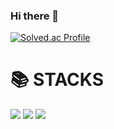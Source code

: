 ### Hi there 👋

[![Solved.ac Profile](http://mazassumnida.wtf/api/v2/generate_badge?boj=gkscodus98)](https://solved.ac/gkscodus98/)

<div><h1>📚 STACKS</h1></div>

<div> 
  <img src="https://img.shields.io/badge/c-007396?style=for-the-badge&logo=c&logoColor=white"> 
  <img src="https://img.shields.io/badge/c++-00599C?style=for-the-badge&logo=c%2B%2B&logoColor=white">
  <img src="https://img.shields.io/badge/mysql-4479A1?style=for-the-badge&logo=mysql&logoColor=white"> 
</div>
